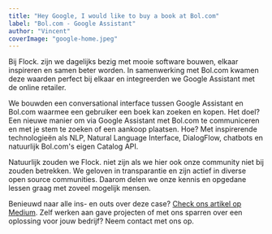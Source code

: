 ```yaml
---
title: "Hey Google, I would like to buy a book at Bol.com"
label: "Bol.com - Google Assistant"
author: "Vincent"
coverImage: "google-home.jpeg"
---
```


Bij Flock. zijn we dagelijks bezig met mooie software bouwen, elkaar inspireren en samen
beter worden. In samenwerking met Bol.com kwamen deze waarden perfect bij elkaar en
integreerden we Google Assistant met de online retailer.

We bouwden een conversational interface tussen Google Assistant en Bol.com waarmee een
gebruiker een boek kan zoeken en kopen. Het doel? Een nieuwe manier om via Google Assistant
met Bol.com te communiceren en met je stem te zoeken of een aankoop plaatsen. Hoe? Met
inspirerende technologieën als NLP, Natural Language Interface, DialogFlow, chatbots en
natuurlijk Bol.com's eigen Catalog API.

Natuurlijk zouden we Flock. niet zijn als we hier ook onze community niet bij zouden
betrekken. We geloven in transparantie en zijn actief in diverse open source communities.
Daarom delen we onze kennis en opgedane lessen graag met zoveel mogelijk mensen.

Benieuwd naar alle ins- en outs over deze case? [Check ons artikel op Medium](https://medium.com/flock-community/hey-google-i-would-like-to-buy-a-book-at-bol-com-2e1b31674039). Zelf werken aan
gave projecten of met ons sparren over een oplossing voor jouw bedrijf? Neem contact met ons
op.
